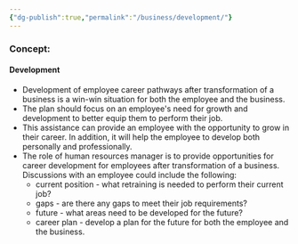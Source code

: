 ```yaml
---
{"dg-publish":true,"permalink":"/business/development/"}
---
```


### Concept:
#### Development
- Development of employee career pathways after transformation of a business is a win-win situation for both the employee and the business.
- The plan should focus on an employee's need for growth and development to better  equip them to perform their job.
- This assistance can provide an employee with the opportunity to grow in their career. In addition, it will help the employee to develop both personally and professionally.
- The role of human resources manager is to provide opportunities for career development for employees after transformation of a business. Discussions with an employee could include the following:
	- current position - what retraining is needed to perform their current job?
	- gaps - are there any gaps to meet their job requirements?
	- future - what areas need to be developed for the future?
	- career plan - develop a plan for the future for both the employee and the business.
